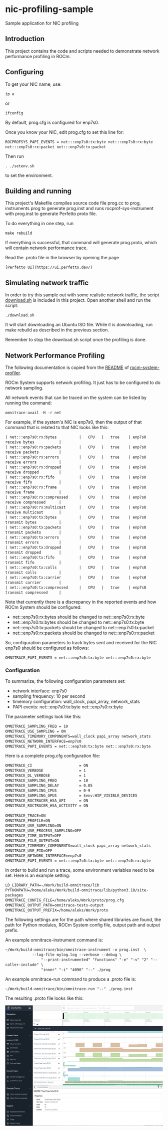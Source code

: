 # nic-profiling-sample
Sample application for NIC profiling

## Introduction

This project contains the code and scripts needed to demonstrate network performance
profiling in ROCm.

## Configuring

To get your NIC name, use:

    ip a

or

    ifconfig

By default, prog.cfg is configured for enp7s0.

Once you know your NIC, edit prog.cfg to set this line for:


    ROCPROFSYS_PAPI_EVENTS = net:::enp7s0:tx:byte net:::enp7s0:rx:byte net:::enp7s0:rx:packet net:::enp7s0:tx:packet

Then run

    . ./setenv.sh

to set the environment.

## Building and running

This project's Makefile compiles source code file prog.cc to prog, instruments prog to generate prog.inst
and runs rocprof-sys-instrument with prog.inst to generate Perfetto proto file.

To do everything in one step, run

    make rebuild

If everything is successful, that command will generate prog.proto, which will contain
network performance trace.

Read the .proto file in the browser by opening the page

    [Perfetto UI](https://ui.perfetto.dev/)

## Simulating network traffic

In order to try this sample out with some realistic network traffic, the script
[download.sh](https://github.com/ajanicijamd/nic-profiling-sample/blob/main/download.sh)
is included in this project. Open another shell and run the script:

    ./download.sh

It will start downloading an Ubuntu ISO file. While it is downloading, run make rebuild as described
in the previous section.

Remember to stop the download.sh script once the profiling is done.


## Network Performance Profiling

The following documentation is copied from the
[README](https://github.com/ROCm/pytorch-profiling-examples-internal/blob/main/rocm-system-profiler/README.md)
of
[rocm-system-profiler](https://github.com/ROCm/pytorch-profiling-examples-internal/tree/main/rocm-system-profiler).

ROCm System supports network profiling. It just has to be configured to do network sampling.

All network events that can be traced on the system can be listed by running the command:

    omnitrace-avail -H -r net

For example, if the system's NIC is enp7s0, then the output of that command that is related to
that NIC looks like this:

```
| net:::enp7s0:rx:bytes          |   CPU   |   true    | enp7s0 receive bytes           |
| net:::enp7s0:rx:packets        |   CPU   |   true    | enp7s0 receive packets         |
| net:::enp7s0:rx:errors         |   CPU   |   true    | enp7s0 receive errors          |
| net:::enp7s0:rx:dropped        |   CPU   |   true    | enp7s0 receive dropped         |
| net:::enp7s0:rx:fifo           |   CPU   |   true    | enp7s0 receive fifo            |
| net:::enp7s0:rx:frame          |   CPU   |   true    | enp7s0 receive frame           |
| net:::enp7s0:rx:compressed     |   CPU   |   true    | enp7s0 receive compressed      |
| net:::enp7s0:rx:multicast      |   CPU   |   true    | enp7s0 receive multicast       |
| net:::enp7s0:tx:bytes          |   CPU   |   true    | enp7s0 transmit bytes          |
| net:::enp7s0:tx:packets        |   CPU   |   true    | enp7s0 transmit packets        |
| net:::enp7s0:tx:errors         |   CPU   |   true    | enp7s0 transmit errors         |
| net:::enp7s0:tx:dropped        |   CPU   |   true    | enp7s0 transmit dropped        |
| net:::enp7s0:tx:fifo           |   CPU   |   true    | enp7s0 transmit fifo           |
| net:::enp7s0:tx:colls          |   CPU   |   true    | enp7s0 transmit colls          |
| net:::enp7s0:tx:carrier        |   CPU   |   true    | enp7s0 transmit carrier        |
| net:::enp7s0:tx:compressed     |   CPU   |   true    | enp7s0 transmit compressed     |
```

Note that currently there is a discrepancy in the reported events and how ROCm System should
be configured:

- net:::enp7s0:rx:bytes should be changed to net:::enp7s0:rx:byte
- net:::enp7s0:tx:bytes should be changed to net:::enp7s0:tx:byte
- net:::enp7s0:tx:packets should be changed to net:::enp7s0:tx:packet
- net:::enp7s0:rx:packets should be changed to net:::enp7s0:rx:packet

So, configuration parameters to track bytes sent and received for the NIC enp7s0 should be
configured as follows:

    OMNITRACE_PAPI_EVENTS = net:::enp7s0:tx:byte net:::enp7s0:rx:byte

### Configuration

To summarize, the following configuration parameters set:

- network interface: enp7s0
- sampling frequency: 10 per second
- timemory configuration: wall_clock, papi_array, network_stats
- PAPI events: net:::enp7s0:tx:byte net:::enp7s0:rx:byte

The parameter settings look like this:

```
OMNITRACE_SAMPLING_FREQ = 10
OMNITRACE_USE_SAMPLING = ON
OMNITRACE_TIMEMORY_COMPONENTS=wall_clock papi_array network_stats
OMNITRACE_NETWORK_INTERFACE=enp7s0
OMNITRACE_PAPI_EVENTS = net:::enp7s0:tx:byte net:::enp7s0:rx:byte
```

Here is a complete prog.cfg configuration file:

```
OMNITRACE_CI                     = ON
OMNITRACE_VERBOSE                = 1
OMNITRACE_DL_VERBOSE             = 1
OMNITRACE_SAMPLING_FREQ          = 10
OMNITRACE_SAMPLING_DELAY         = 0.05
OMNITRACE_SAMPLING_CPUS          = 0-9
OMNITRACE_SAMPLING_GPUS          = $env:HIP_VISIBLE_DEVICES
OMNITRACE_ROCTRACER_HSA_API      = ON
OMNITRACE_ROCTRACER_HSA_ACTIVITY = ON

OMNITRACE_TRACE=ON
OMNITRACE_PROFILE=ON
OMNITRACE_USE_SAMPLING=ON
OMNITRACE_USE_PROCESS_SAMPLING=OFF
OMNITRACE_TIME_OUTPUT=OFF
OMNITRACE_FILE_OUTPUT=ON
OMNITRACE_TIMEMORY_COMPONENTS=wall_clock papi_array network_stats
OMNITRACE_USE_PID=OFF
OMNITRACE_NETWORK_INTERFACE=enp7s0
OMNITRACE_PAPI_EVENTS = net:::enp7s0:tx:byte net:::enp7s0:rx:byte
```

In order to build and run a trace, some environment variables need to be set.
Here is an example setting:

```
LD_LIBRARY_PATH=~/Work/build-omnitrace/lib
PYTHONPATH=/home/aleks/Work/build-omnitrace/lib/python3.10/site-packages
OMNITRACE_CONFIG_FILE=/home/aleks/Work/proto/prog.cfg
OMNITRACE_OUTPUT_PATH=omnitrace-tests-output
OMNITRACE_OUTPUT_PREFIX=/home/aleks/Work/proto
```

The following settings are for the path where shared libraries are found, the path
for Python modules, ROCm System config file, output path and output prefix.

An example omnitrace-instrument command is:

```
~/Work/build-omnitrace/bin/omnitrace-instrument -o prog.inst  \
            --log-file mylog.log --verbose --debug \
                "--print-instrumented" "functions" "-e" "-v" "2" "--caller-include" \
                "inner" "-i" "4096" "--" ./prog
```

An example omnitrace-run command to produce a .proto file is:

```
~/Work/build-omnitrace/bin/omnitrace-run "--" ./prog.inst
```

The resulting .proto file looks like this:

![ROCm System trace](perfetto-trace.proto.jpg)


